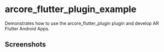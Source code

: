 # arcore_flutter_plugin_example

Demonstrates how to use the arcore_flutter_plugin plugin and develop AR Flutter Android Apps.

## Screenshots



